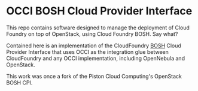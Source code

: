 # OCCI BOSH Cloud Provider Interface

This repo contains software designed to manage the deployment of Cloud Foundry on top of OpenStack, using Cloud Foundry BOSH. Say what?

Contained here is an implementation of the CloudFoundry [BOSH](https://github.com/cloudfoundry/oss-docs/blob/master/bosh/documentation/documentation.md) Cloud Provider Interface that uses OCCI as the integration glue between CloudFoundry and any OCCI implementation, including OpenNebula and OpenStack.

This work was once a fork of the Piston Cloud Computing's OpenStack BOSH CPI.
